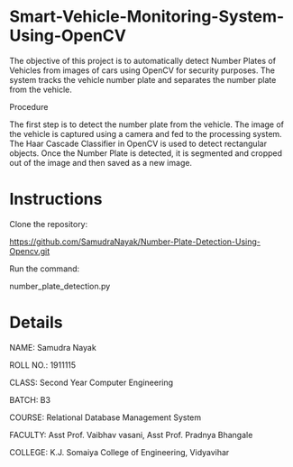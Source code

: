 # Smart-Vehicle-Monitoring-System-Using-OpenCV

The objective of this project is to automatically detect Number Plates of Vehicles from images of cars using OpenCV for security purposes. The system tracks the vehicle number plate and separates the number plate from the vehicle. 

Procedure

The first step is to detect the number plate from the vehicle. The image of the vehicle is captured using a camera and fed to the processing system. The Haar Cascade Classifier in OpenCV is used to detect rectangular objects. Once the Number Plate is detected, it is segmented and cropped out of the image and then saved as a new image.

# Instructions

Clone the repository:

https://github.com/SamudraNayak/Number-Plate-Detection-Using-Opencv.git

Run the command:

number_plate_detection.py

# Details

NAME: Samudra Nayak

ROLL NO.: 1911115

CLASS: Second Year Computer Engineering 

BATCH: B3

COURSE: Relational Database Management System

FACULTY: Asst Prof. Vaibhav vasani, Asst Prof. Pradnya Bhangale

COLLEGE: K.J. Somaiya College of Engineering, Vidyavihar
